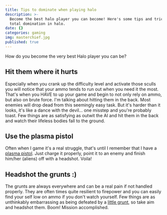 ```yaml
---
title: Tips to dominate when playing halo
description: >-
  Become the best halo player you can become! Here's some tips and tricks for
  total domination in halo.
date: {}
categories: gaming
img: masterchief.jpg
published: true
---
```

How do you become the very best Halo player you can be?

## Hit them where it hurts

Especially when you crank up the difficulty level and activate those sculls you will notice
that your ammo tends to run out when you need it the most. That's when you HAVE to up your game and begin
to not only rely on ammo, but also on brute force. I'm talking about hitting them in the back. Most enemies will
drop dead from this seemingly easy task. But it's harder than it looks, it's like a dance with the devil... one misstep
and you're probably toast. Few things are as satisfying as outwit the AI and hit them in the back and watch their lifeless
bodies fall to the ground.

## Use the plasma pistol

Often when I game it's a real struggle, that's until I remember that I have a [plasma pistol][plasma-pistol]. Just charge it properly, point it to an enemy and finish him/her (aliens) off with a headshot. Voila!

## Headshot the grunts :)

The grunts are always everywhere and can be a real pain if not handled properly. They are often times quite resilient to firepower
and you can easily find your self low on ammo if you don't watch yourself. Few things are as unthinkably embarrassing as being defeated by a [little grunt][halo-grunt], so take aim and headshot them. Boom! Mission accomplished.

[plasma-pistol]:   http://halo.wikia.com/wiki/Type-25_Directed_Energy_Pistol
[halo-grunt]:      http://halo.wikia.com/wiki/Unggoy
